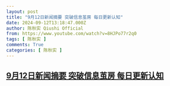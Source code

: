 ```yaml
---
layout: post
title: "9月12日新闻摘要 突破信息茧房 每日更新认知"
date: 2024-09-12T13:18:47.000Z
author: 陈秋实 Qiushi Official
from: https://www.youtube.com/watch?v=8HJPo77r2q0
tags: [ 陈秋实 ]
comments: True
categories: [ 陈秋实 ]
---
```

<!--1726147127000-->
[9月12日新闻摘要 突破信息茧房 每日更新认知](https://www.youtube.com/watch?v=8HJPo77r2q0)
------

<div>

</div>
